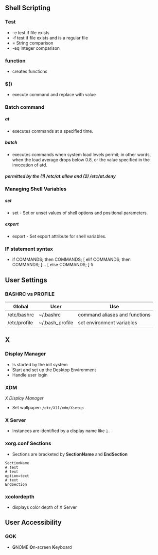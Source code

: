 ## Shell Scripting

### Test

* -e test if file exists
* -f test if file exists and is a regular file
* = String comparison
* -eq Integer comparison

### function

* creates functions

### $() 

* execute command and replace with value

### Batch command

##### at

* executes commands at a specified time. 

##### batch

* executes commands when system load levels permit; in other words, 
when the load average drops below 0.8, or the value specified in 
the invocation of atd. 

##### permitted by the (1) /etc/at.allow and (2) /etc/at.deny

### Managing Shell Variables

##### set

* set - Set or unset values of shell options and positional parameters.

##### export

* export - Set export attribute for shell variables.

### IF statement syntax

* if COMMANDS; then COMMANDS; [ elif COMMANDS; then COMMANDS; ]... [ else COMMANDS; ] fi


## User Settings

### BASHRC vs PROFILE

| Global | User | Use |
|---------|-----|------|
| /etc/bashrc | ~/.bashrc | command aliases and functions |
| /etc/profile | ~/.bash_profile | set environment variables |


## X

### Display Manager
* Is started by the init system
* Start and set up the Desktop Environment
* Handle user login

### XDM
*X Display Manager*
* Set wallpaper: ``/etc/X11/xdm/Xsetup``

### X Server
* Instances are identified by a display name like `1.`

### xorg.conf Sections
* Sections are bracketed by **SectionName** and **EndSection**
```
SectionName
# text
# text
option=text
# text
EndSection
``` 

### xcolordepth
* displays color depth of X Server


## User Accessibility

### GOK
* **G**NOME **O**n-screen **K**eyboard


<!--stackedit_data:
eyJoaXN0b3J5IjpbNjU0ODQyMTUyLC05MDQxNjI4NzQsNjAwND
E4NDk3LDM4NjUxMTE4N119
-->